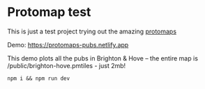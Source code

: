 # Protomap test

This is just a test project trying out the amazing [protomaps](https://protomaps.com)

Demo: https://protomaps-pubs.netlify.app

This demo plots all the pubs in Brighton & Hove – the entire map is /public/brighton-hove.pmtiles - just 2mb!

`npm i && npm run dev`